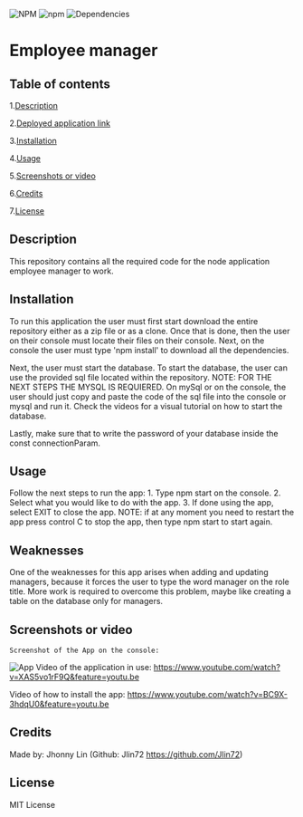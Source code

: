 ![NPM](https://img.shields.io/npm/l/express) ![npm](https://img.shields.io/npm/v/npm) ![Dependencies](https://img.shields.io/badge/dependencies-up%20to%20date-green)

# Employee manager
## Table of contents
  1.[Description](#Description)

  2.[Deployed application link](#Deployed-application-link)

  3.[Installation](#Installation)

  4.[Usage](#Usage)

  5.[Screenshots or video](#Screenshots-or-video)

  6.[Credits](#Credits)

  7.[License](#License)
## Description 
  This repository contains all the required code for the node application employee manager to work.
## Installation
  To run this application the user must first start download the entire repository either as a zip file or as a clone. Once that is done, then the user on their console must locate their files on their console. Next, on the console the user must type 'npm install' to download all the dependencies.

  Next, the user must start the database. To start the database, the user can use the provided sql file located within the repository. NOTE: FOR THE NEXT STEPS THE MYSQL IS REQUIERED. On mySql or on the console, the user should just copy and paste the code of the sql file into the console or mysql and run it. Check the videos for a visual tutorial on how to start the database.
  
  Lastly, make sure that to write the password of your database inside the const connectionParam.
## Usage
  Follow the next steps to run the app:
    1. Type npm start on the console.
    2. Select what you would like to do with the app.
    3. If done using the app, select EXIT to close the app.
    NOTE: if at any moment you need to restart the app press control C to stop the app, then type npm start to start again.
## Weaknesses
  One of the weaknesses for this app arises when adding and updating managers, because it forces the user to type the word manager on the role title. More work is required to overcome this problem, maybe like creating a table on the database only for managers.
## Screenshots or video
    Screenshot of the App on the console:
  ![App](https://i.imgur.com/E0BpFIF.png)
  Video of the application in use: https://www.youtube.com/watch?v=XAS5vo1rF9Q&feature=youtu.be
  
  Video of how to install the app: https://www.youtube.com/watch?v=BC9X-3hdqU0&feature=youtu.be
## Credits
  Made by: Jhonny Lin (Github: Jlin72 https://github.com/Jlin72)
## License
  MIT License
